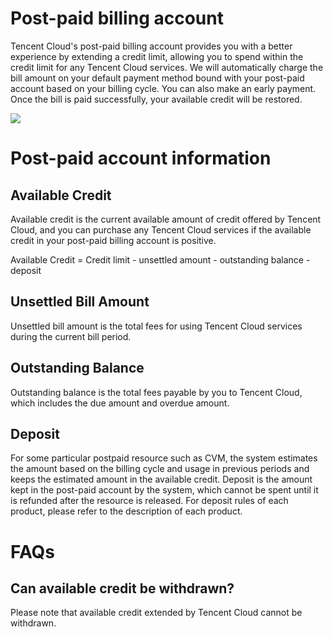 # Post-paid billing account

Tencent Cloud's post-paid billing account provides you with a better experience by extending a credit limit, allowing you to spend within the credit limit for any Tencent Cloud services. We will automatically charge the bill amount on your default payment method bound with your post-paid account based on your billing cycle. You can also make an early payment. Once the bill is paid successfully, your available credit will be restored.

![](https://main.qcloudimg.com/raw/28a962e9e298808b9abf68e2ebdca00d.png)

# Post-paid account information
## Available Credit
Available credit is the current available amount of credit offered by Tencent Cloud, and you can purchase any Tencent Cloud services if the available credit in your post-paid billing account is positive.

Available Credit = Credit limit - unsettled amount - outstanding balance - deposit

## Unsettled Bill Amount
Unsettled bill amount is the total fees for using Tencent Cloud services during the current bill period.

## Outstanding Balance
Outstanding balance is the total fees payable by you to Tencent Cloud, which includes the due amount and overdue amount.

## Deposit
For some particular postpaid resource such as CVM, the system estimates the amount based on the billing cycle and usage in previous periods and keeps the estimated amount in the available credit. Deposit is the amount kept in the post-paid account by the system, which cannot be spent until it is refunded after the resource is released. For deposit rules of each product, please refer to the description of each product.

# FAQs
##  Can available credit be withdrawn?

Please note that available credit extended by Tencent Cloud cannot be withdrawn. 